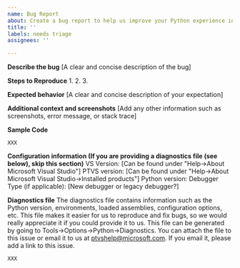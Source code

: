 ```yaml
---
name: Bug Report
about: Create a bug report to help us improve your Python experience in Visual Studio
title: ''
labels: needs triage
assignees: ''

---
```


**Describe the bug**
[A clear and concise description of the bug]

**Steps to Reproduce**
1.
2.
3.

**Expected behavior**
[A clear and concise description of your expectation]

**Additional context and screenshots**
[Add any other information such as screenshots, error message, or stack trace]

**Sample Code**
```
XXX
```

**Configuration information (If you are providing a diagnostics file (see below), skip this section)**
VS Version: [Can be found under "Help->About Microsoft Visual Studio"]
PTVS version: [Can be found under "Help->About Microsoft Visual Studio->Installed products"]
Python version:
Debugger Type (if applicable): [New debugger or legacy debugger?]

**Diagnostics file**
The diagnostics file contains information such as the Python version, environments, loaded assemblies, configuration options, etc. This file makes it easier for us to reproduce and fix bugs, so we would really appreciate it if you could provide it to us. This file can be generated by going to Tools->Options->Python->Diagnostics.
You can attach the file to this issue or email it to us at ptvshelp@microsoft.com. If you email it, please add a link to this issue.
```
XXX
```
